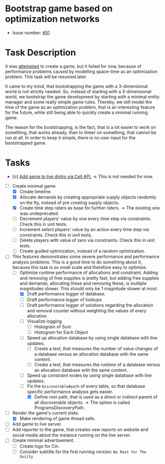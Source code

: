# Bootstrap game based on optimization networks
* Issue number: [\#51](https://codeberg.org/splitcells-net/net.splitcells.network.community/issues/51)
# Task Description
It was [attempted](task-archive/2022-12-21-1-create-game-based-on-optimization-networks.md) to create a game,
but it failed for now, because of performance problems caused by modelling space-time as an optimization problem.
This task will be resumed later.

It came to my mind, that bootstrapping the game with a 3-dimensional world is not strictly needed.
So, instead of starting with a 3-dimensional world,
we bootstrap the game development by starting with a minimal entity manager and some really simple game rules.
Thereby, we still model the time of the game as an optimization problem,
that is an interesting feature for the future,
while still being able to quickly create a minimal running game.

The reason for the bootstrapping,
is the fact, that is a lot easier to work on something,
that works already,
than to tinker on something, that cannot be run at all.
In order to keep it simple, there is no user input for the bootstrapped game.
# Tasks
* [o] [Add game to live distro via Cell API.](../compatibility-portability-and-adaptability/2024-08-06-establish-cell-api.md) -> This is not needed for now.
* [ ] Create minimal game. 
    * [x] Create timeline.
    * [x] Allocate demands by creating appropriate supply objects randomly on the fly, instead of pre creating supply objects.
    * [x] Create time step raters as base for further raters. -> The existing one was undeprecated.
    * [ ] Decrement players' value by one every time step  via constraints. Check this in unit tests.
    * [ ] Increment select players' value by an action every time step  via constraints. Check this in unit tests.
    * [ ] Delete players with value of zero via constraints. Check this in unit tests.
    * [ ] Create guided optimization, instead of a random optimization.
* [ ] This features demonstrates some severe performance and performance analysis problems.
  This is a good time to do something about it, because this task is so small scale and therefore easy to optimize. 
    * [ ] Optimize runtime performance of allocations and constraint.
      Adding and removing of free supplies is pretty fast,
      but adding free supplies and demands, allocating these and removing these, is multiple magnitudes slower.
      This should only be 1 magnitude slower at most.
        * [x] Draft performance logger of database.
        * [ ] Draft performance logger of lookups.
        * [ ] Draft performance logger of solutions regarding the allocation and removal counter without weighting the values of every allocation
        * [ ] Visualize logging.
            * [ ] Histogram of Sum
            * [ ] Histogram for Each Object
        * [ ] Speed up allocation database by using single database with line updates.
            * [ ] Create a test, that measures the number of value changes of a database versus an allocation database with the same content.
            * [ ] Create a test, that measures the runtime of a database versus an allocation database with the same content.
        * [ ] Speed up constraint nodes by using single database with line updates.
        * [ ] Fix the `Discoverable#path` of every table, so that database specific performance analysis gets easier.
            * [x] Define root path, that is used as a direct or indirect parent of all discoverable objects.
              -> The option is called ProgramsDiscoveryPath.
* [ ] Render the game's current state.
    * [x] Make rendering of game thread safe.
* [ ] Add game to live server.
* [ ] Add reporter to the game, that creates new reports on website and social media about the instance running on the live server.
* [ ] Create minimal advertisement.
    * [ ] Create logo for Cin.
    * [ ] Consider subtitle for the first running version: `No Rest for The Guilty`

